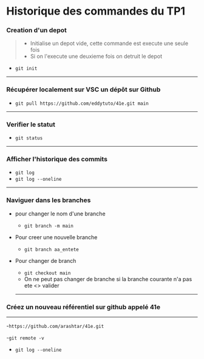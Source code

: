 # Historique des commandes du TP1

### Creation d'un depot

> - Initialise un depot vide, cette commande est execute une seule fois
> - Si on l'execute une deuxieme fois on detruit le depot
- `git init`

---

### Récupérer localement sur VSC un dépôt sur Github

- `git pull https://github.com/eddytuto/41e.git main `
---


### Verifier le statut 
- `git status` 
---
### Afficher l'historique des commits
- `git log`
- `git log --oneline`
---
### Naviguer dans les branches
- pour changer le nom d'une branche 
    - `git branch -m main` 
- Pour creer une nouvelle branche 
    - `git branch aa_entete`
- Pour changer de branch
    - `git checkout main`
    - On ne peut pas changer de branche si la branche courante n'a pas ete <<commit>> valider

    ---
### Créez un nouveau référentiel sur github appelé 41e
---

-`https://github.com/arashtar/41e.git`

-`git remote -v`

- `git log --oneline`


